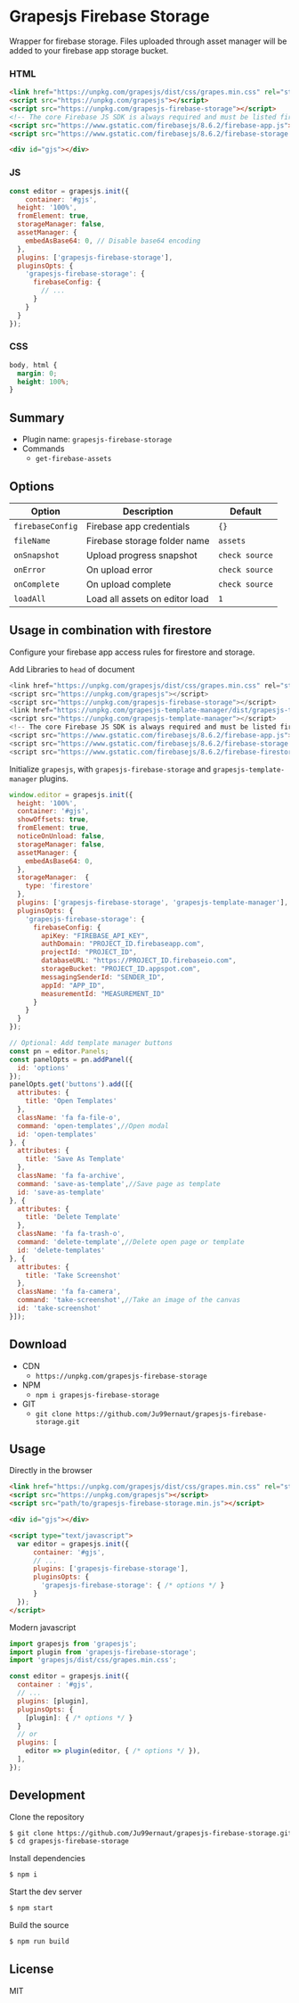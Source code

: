# Grapesjs Firebase Storage

Wrapper for firebase storage. Files uploaded through asset manager will be added to your firebase app storage bucket.

### HTML
```html
<link href="https://unpkg.com/grapesjs/dist/css/grapes.min.css" rel="stylesheet">
<script src="https://unpkg.com/grapesjs"></script>
<script src="https://unpkg.com/grapesjs-firebase-storage"></script>
<!-- The core Firebase JS SDK is always required and must be listed first -->
<script src="https://www.gstatic.com/firebasejs/8.6.2/firebase-app.js"></script>
<script src="https://www.gstatic.com/firebasejs/8.6.2/firebase-storage.js"></script>

<div id="gjs"></div>
```

### JS
```js
const editor = grapesjs.init({
	container: '#gjs',
  height: '100%',
  fromElement: true,
  storageManager: false,
  assetManager: {
    embedAsBase64: 0, // Disable base64 encoding 
  },
  plugins: ['grapesjs-firebase-storage'],
  pluginsOpts: {
    'grapesjs-firebase-storage': {
      firebaseConfig: {
        // ...
      }
    }
  }
});
```

### CSS
```css
body, html {
  margin: 0;
  height: 100%;
}
```


## Summary

* Plugin name: `grapesjs-firebase-storage`
* Commands
    * `get-firebase-assets`



## Options

| Option | Description | Default |
|-|-|-
| `firebaseConfig` | Firebase app credentials | `{}` |
| `fileName` | Firebase storage folder name | `assets` |
| `onSnapshot` | Upload progress snapshot | `check source` |
| `onError` | On upload error | `check source` |
| `onComplete` | On upload complete | `check source` |
| `loadAll` | Load all assets on editor load | `1` |


## Usage in combination with firestore

Configure your firebase app access rules for firestore and storage.

Add Libraries to `head` of document

```js
<link href="https://unpkg.com/grapesjs/dist/css/grapes.min.css" rel="stylesheet">
<script src="https://unpkg.com/grapesjs"></script>
<script src="https://unpkg.com/grapesjs-firebase-storage"></script>
<link href="https://unpkg.com/grapesjs-template-manager/dist/grapesjs-template-manager.min.css" rel="stylesheet">
<script src="https://unpkg.com/grapesjs-template-manager"></script>
<!-- The core Firebase JS SDK is always required and must be listed first -->
<script src="https://www.gstatic.com/firebasejs/8.6.2/firebase-app.js"></script>
<script src="https://www.gstatic.com/firebasejs/8.6.2/firebase-storage.js"></script>
<script src="https://www.gstatic.com/firebasejs/8.6.2/firebase-firestore.js"></script>
```

Initialize `grapesjs`, with `grapesjs-firebase-storage` and `grapesjs-template-manager` plugins.

```js
window.editor = grapesjs.init({
  height: '100%',
  container: '#gjs',
  showOffsets: true,
  fromElement: true,
  noticeOnUnload: false,
  storageManager: false,
  assetManager: {
    embedAsBase64: 0,
  },
  storageManager:  {
    type: 'firestore'
  },
  plugins: ['grapesjs-firebase-storage', 'grapesjs-template-manager'],
  pluginsOpts: {
    'grapesjs-firebase-storage': {
      firebaseConfig: {
        apiKey: "FIREBASE_API_KEY",
        authDomain: "PROJECT_ID.firebaseapp.com",
        projectId: "PROJECT_ID",
        databaseURL: "https://PROJECT_ID.firebaseio.com",
        storageBucket: "PROJECT_ID.appspot.com",
        messagingSenderId: "SENDER_ID",
        appId: "APP_ID",
        measurementId: "MEASUREMENT_ID"
      }
    }
  }
});

// Optional: Add template manager buttons
const pn = editor.Panels;
const panelOpts = pn.addPanel({
  id: 'options'
});
panelOpts.get('buttons').add([{
  attributes: {
    title: 'Open Templates'
  },
  className: 'fa fa-file-o',
  command: 'open-templates',//Open modal 
  id: 'open-templates'
}, {
  attributes: {
    title: 'Save As Template'
  },
  className: 'fa fa-archive',
  command: 'save-as-template',//Save page as template
  id: 'save-as-template'
}, {
  attributes: {
    title: 'Delete Template'
  },
  className: 'fa fa-trash-o',
  command: 'delete-template',//Delete open page or template
  id: 'delete-templates'
}, {
  attributes: {
    title: 'Take Screenshot'
  },
  className: 'fa fa-camera',
  command: 'take-screenshot',//Take an image of the canvas
  id: 'take-screenshot'
}]);
```


## Download

* CDN
  * `https://unpkg.com/grapesjs-firebase-storage`
* NPM
  * `npm i grapesjs-firebase-storage`
* GIT
  * `git clone https://github.com/Ju99ernaut/grapesjs-firebase-storage.git`



## Usage

Directly in the browser
```html
<link href="https://unpkg.com/grapesjs/dist/css/grapes.min.css" rel="stylesheet"/>
<script src="https://unpkg.com/grapesjs"></script>
<script src="path/to/grapesjs-firebase-storage.min.js"></script>

<div id="gjs"></div>

<script type="text/javascript">
  var editor = grapesjs.init({
      container: '#gjs',
      // ...
      plugins: ['grapesjs-firebase-storage'],
      pluginsOpts: {
        'grapesjs-firebase-storage': { /* options */ }
      }
  });
</script>
```

Modern javascript
```js
import grapesjs from 'grapesjs';
import plugin from 'grapesjs-firebase-storage';
import 'grapesjs/dist/css/grapes.min.css';

const editor = grapesjs.init({
  container : '#gjs',
  // ...
  plugins: [plugin],
  pluginsOpts: {
    [plugin]: { /* options */ }
  }
  // or
  plugins: [
    editor => plugin(editor, { /* options */ }),
  ],
});
```



## Development

Clone the repository

```sh
$ git clone https://github.com/Ju99ernaut/grapesjs-firebase-storage.git
$ cd grapesjs-firebase-storage
```

Install dependencies

```sh
$ npm i
```

Start the dev server

```sh
$ npm start
```

Build the source

```sh
$ npm run build
```



## License

MIT
